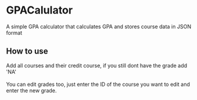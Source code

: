 # GPACalulator
A simple GPA calculator that calculates GPA and stores course data in JSON format 

## How to use
Add all courses and their credit course, if you still dont have the grade add 'NA' <br><br>
You can edit grades too, just enter the ID of the course you want to edit and enter the new grade.
